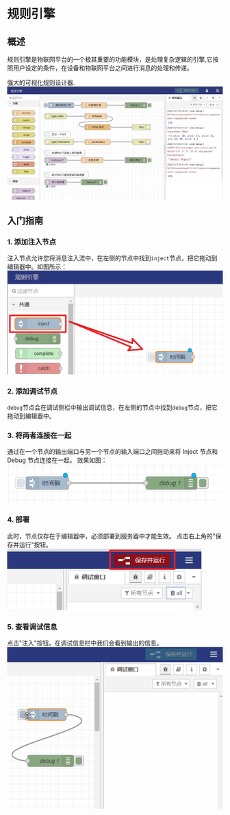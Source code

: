 # 规则引擎

## 概述

规则引擎是物联网平台的一个极其重要的功能模块，是处理复杂逻辑的引擎,它按照用户设定的条件，在设备和物联网平台之间进行消息的处理和传递。

强大的可视化规则设计器.
![img_1.png](../imgs/ruleEngine/rule-engine.jpg)


## 入门指南

### 1. 添加注入节点

注入节点允许您将消息注入流中，在左侧的节点中找到`inject`节点，把它拖动到编辑器中。如图所示：
![img_1.png](../imgs/ruleEngine/rule_instance_02_01-03bb3c982967f4825c6f96760d88df11.png)

### 2. 添加调试节点

`debug`节点会在调试侧栏中输出调试信息，在左侧的节点中找到`debug`节点，把它拖动到编辑器中。

### 3. 将两者连接在一起

通过在一个节点的输出端口与另一个节点的输入端口之间拖动来将 Inject 节点和 Debug 节点连接在一起。
效果如图：
![img.png](../imgs/ruleEngine/ruleengine002.png)

### 4. 部署

此时，节点仅存在于编辑器中，必须部署到服务器中才能生效。
点击右上角的"保存并运行"按钮。
![img_2.png](../imgs/ruleEngine/ruleengine001.png)

### 5. 查看调试信息

点击"注入"按钮。在调试信息栏中我们会看到输出的信息。
![img](../imgs/ruleEngine/rule_instance_02_05-f793dc9c7d462175711587cbd2b7f624.gif)
